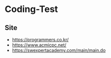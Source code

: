 # Coding-Test

## Site 
- https://programmers.co.kr/
- https://www.acmicpc.net/
- https://swexpertacademy.com/main/main.do
